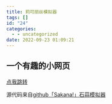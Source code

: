 ```yaml
---
title: 莉可丽丝模拟器
tags: []
id: "24"
categories:
  - - uncategorized
date: 2022-09-23 01:09:21
---
```


## 一个有趣的小网页

[点我跳转](https://lab.magiconch.com/sakana/)

源代码来自[github「Sakana!」石蒜模拟器](https://github.com/itorr/sakana)
